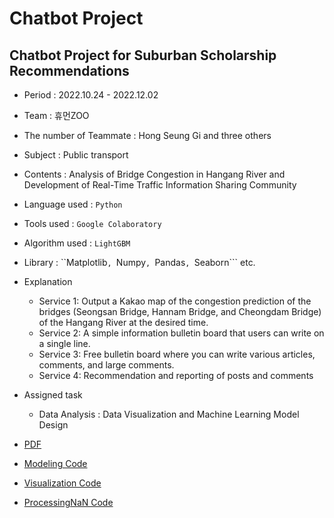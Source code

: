 # Chatbot Project
## Chatbot Project for Suburban Scholarship Recommendations
- Period : 2022.10.24 - 2022.12.02
- Team : 휴먼ZOO
- The number of Teammate : Hong Seung Gi and three others
- Subject : Public transport
- Contents : Analysis of Bridge Congestion in Hangang River and Development of Real-Time Traffic Information Sharing Community
- Language used : ```Python```
- Tools used : ```Google Colaboratory```
- Algorithm used : ```LightGBM```
- Library : ``Matplotlib```, ```Numpy```, ```Pandas```, ```Seaborn``` etc.
- Explanation
    - Service 1: Output a Kakao map of the congestion prediction of the bridges (Seongsan Bridge, Hannam Bridge, and Cheongdam Bridge) of the Hangang River at the desired time.
    - Service 2: A simple information bulletin board that users can write on a single line.
    - Service 3: Free bulletin board where you can write various articles, comments, and large comments.
    - Service 4: Recommendation and reporting of posts and comments
- Assigned task
    - Data Analysis : Data Visualization and Machine Learning Model Design

- [PDF](https://github.com/hongseungzz/project_seungzz/blob/main/Web_Community_Development/%EA%B5%90%ED%86%B5PPT_%EC%B5%9C%EC%A2%85.pdf)
- [Modeling Code](https://github.com/hongseungzz/project_seungzz/tree/main/Web_Community_Development/%EC%BD%94%EB%9E%A9%20%EC%BD%94%EB%93%9C/%EB%AA%A8%EB%8D%B8%EB%A7%81)
- [Visualization Code](https://github.com/hongseungzz/project_seungzz/tree/main/Web_Community_Development/%EC%BD%94%EB%9E%A9%20%EC%BD%94%EB%93%9C/%EC%8B%9C%EA%B0%81%ED%99%94)
- [ProcessingNaN Code](https://github.com/hongseungzz/project_seungzz/blob/main/Web_Community_Development/%EC%BD%94%EB%9E%A9%20%EC%BD%94%EB%93%9C/TypeC_TrafficData_processingNaN.ipynb)